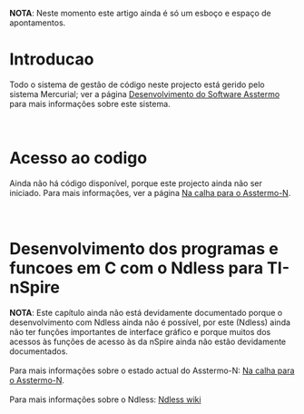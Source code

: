 

**NOTA**: Neste momento este artigo ainda é só um esboço e espaço de apontamentos.

# Introducao
Todo o sistema de gestão de código neste projecto está gerido pelo sistema Mercurial; ver a página [Desenvolvimento do Software Asstermo](DesenvolvimentoSoftware.md) para mais informações sobre este sistema.

<br>
<h1>Acesso ao codigo</h1>
Ainda não há código disponível, porque este projecto ainda não ser iniciado. Para mais informações, ver a página <a href='Calha_TInSpire.md#Asstermo-N'>Na calha para o Asstermo-N</a>.<br>
<br>
<br>
<h1>Desenvolvimento dos programas e funcoes em C com o Ndless para TI-nSpire</h1>
<b>NOTA</b>: Este capítulo ainda não está devidamente documentado porque o desenvolvimento com Ndless ainda não é possível, por este (Ndless) ainda não ter funções importantes de interface gráfico e porque muitos dos acessos às funções de acesso às da nSpire ainda não estão devidamente documentados.<br>
<br>
Para mais informações sobre o estado actual do Asstermo-N: <a href='Calha_TInSpire.md#Asstermo-N'>Na calha para o Asstermo-N</a>.<br>
<br>
Para mais informações sobre o Ndless: <a href='http://hackspire.unsads.com/wiki/index.php/Main_Page'>Ndless wiki</a>